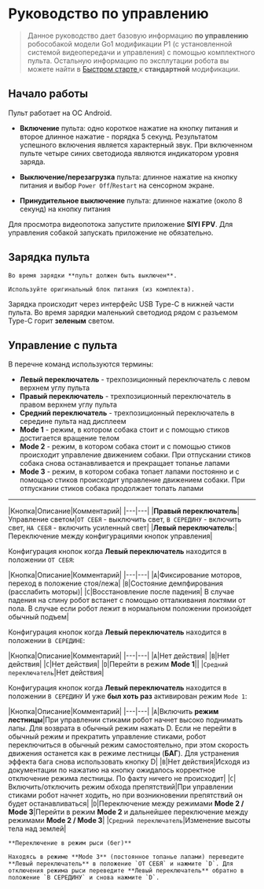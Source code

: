 # Руководство по управлению

> Данное руководство дает базовую информацию **по управлению** робособакой модели Go1 модификации P1 (с установленной системой видеопередачи и управления) с помощью комплектного пульта. Остальную информацию по эксплутации робота вы можете найти в [Быстром старте ](../Go1/2_go1_quick_start.html) к **стандартной** модификации.

## Начало работы
Пульт работает на ОС Android.

- **Включение** пульта: одно короткое нажатие на кнопку питания и второе длинное нажатие - порядка 5 секунд. Результатом успешного включения является характерный звук. При включенном пульте четыре синих светодиода  являются индикатором уровня заряда.

- **Выключение/перезагрузка** пульта: длинное нажатие на кнопку питания и выбор `Power Off`/`Restart` на сенсорном экране.

- **Принудительное выключение** пульта: длинное нажатие (около 8 секунд) на кнопку питания

Для просмотра видеопотока запустите приложение **SIYI FPV**. Для управления собакой запускать приложение не обязательно.

## Зарядка пульта
```warning
Во время зарядки **пульт должен быть выключен**.

Используйте оригинальный блок питания (из комплекта).
```
Зарядка происходит через интерфейс USB Type-C в нижней части пульта. Во время зарядки маленький светодиод рядом с разъемом Type-C горит **зеленым** светом.



## Управление с пульта

В перечне команд используются термины:
- **Левый переключатель** - трехпозиционный переключатель с левом верхнем углу пульта
- **Правый переключатель** - трехпозиционный переключатель в правом верхнем углу пульта
- **Средний переключатель** - трехпозиционный переключатель в середине пульта над дисплеем
- **Mode 1** - режим, в котором собака стоит и с помощью стиков достигается вращение телом
- **Mode 2** - режим, в котором собака стоит и с помощью стиков происходит управление движением собаки. При отпускании стиков собака снова останавливается и прекращает топанье лапами
- **Mode 3** - режим, в котором собака топает лапами постоянно и с помощью стиков происходит управление движением собаки. При отпускании стиков собака продолжает топать лапами

<hr>

|Кнопка|Описание|Комментарий|
|---|---|
|**Правый переключатель**|Управление светом|`ОТ СЕБЯ` - выключить свет, `В СЕРЕДИНУ` - включить свет, `НА СЕБЯ` - включить усиленный свет|
|**Левый переключатель:**|Переключение между конфигурациями кнопок управления|

Конфигурация кнопок когда **Левый переключатель** находится в положении `ОТ СЕБЯ`:

|Кнопка|Описание|Комментарий|
|---|---|
|`A`|Фиксирование моторов, переход в положение стоя/лежа|
|`B`|Состояние демпфирования (расслабить моторы)|
|`C`|Восстановление после падения| В случае падения на спину робот встанет с помощью отталкивания локтями от пола. В случае если робот лежит в нормальном положении произойдет обычный подъем|


Конфигурация кнопок когда **Левый переключатель** находится в положении `В СЕРЕДИНЕ`:

|Кнопка|Описание|Комментарий|
|---|---|
|`A`|Нет действия|
|`B`|Нет действия|
|`C`|Нет действия|
|`D`|Перейти в режим **Mode 1**||
|`Средний переключатель`|Нет действия|

Конфигурация кнопок когда **Левый переключатель** находится в положении `В СЕРЕДИНУ` И уже **был хоть раз** активирован режим `Mode 1`:

|Кнопка|Описание|Комментарий|
|---|---|
|`A`|Включить **режим лестницы**|При управлении стиками робот начнет высоко поднимать лапы. Для возврата в обычный режим нажать D. Если не перейти в обычный режим и прекратить управление стиками, робот переключиться в обычный режим самостоятельно, при этом скорость движения останется как в режиме лестницы (**БАГ**). Для устранения эффекта бага снова использовать кнопку D|
|`B`|Нет действия|Исходя из документации по нажатию на кнопку ожидалось корректное отключение режима лестницы. По факту ничего не происходит|
|`C`|Включить/отключить режим обхода препятствий|При управлении стиками робот начнет ходить, но при возникновении препятствий он будет останавливаться|
|`D`|Переключение между режимами **Mode 2 / Mode 3**|Перейти в режим **Mode 2** и дальнейшее переключение между режимами **Mode 2 / Mode 3**|
|`Средний переключатель`|Изменение высоты тела над землей|


```note
**Переключение в режим рыси (бег)**

Находясь в режиме **Mode 3** (постоянное топанье лапами) переведите **Левый переключатель** в положение `ОТ СЕБЯ` и нажмите `D`. Для отключения режима рыси переведите **Левый переключатель** обратно в положение `В СЕРЕДИНУ` и снова нажмите `D`.
```









